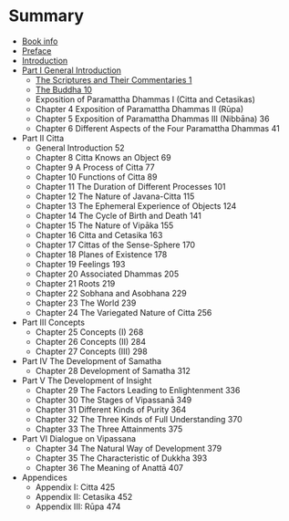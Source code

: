 # Summary

* [Book info](README.md)
* [Preface](preface.md)
* [Introduction](introduction.md)
* [Part I General Introduction](part_1.md)
    * [The Scriptures and Their Commentaries 1](the_scriptures_and_their_commentaries_1.md)
    * [The Buddha 10](chapter_2_the_buddha_10.md)
    * Exposition of Paramattha Dhammas I (Citta and Cetasikas)
    * Chapter 4 Exposition of Paramattha Dhammas II (Rūpa) 
    * Chapter 5 Exposition of Paramattha Dhammas III (Nibbāna) 36
    * Chapter 6 Different Aspects of the Four Paramattha Dhammas 41
* Part II Citta
    * General Introduction 52
    * Chapter 8 Citta Knows an Object 69
    * Chapter 9 A Process of Citta 77
    * Chapter 10 Functions of Citta 89
    * Chapter 11 The Duration of Different Processes 101
    * Chapter 12 The Nature of Javana-Citta 115
    * Chapter 13 The Ephemeral Experience of Objects 124
    * Chapter 14 The Cycle of Birth and Death 141
    * Chapter 15 The Nature of Vipāka 155
    * Chapter 16 Citta and Cetasika 163
    * Chapter 17 Cittas of the Sense-Sphere 170
    * Chapter 18 Planes of Existence 178
    * Chapter 19 Feelings 193
    * Chapter 20 Associated Dhammas 205
    * Chapter 21 Roots 219
    * Chapter 22 Sobhana and Asobhana 229
    * Chapter 23 The World 239
    * Chapter 24 The Variegated Nature of Citta 256
* Part III Concepts
    * Chapter 25 Concepts (I) 268
    * Chapter 26 Concepts (II) 284
    * Chapter 27 Concepts (III) 298
* Part IV The Development of Samatha
    * Chapter 28 Development of Samatha 312
* Part V The Development of Insight
    * Chapter 29 The Factors Leading to Enlightenment 336
    * Chapter 30 The Stages of Vipassanā 349
    * Chapter 31 Different Kinds of Purity 364
    * Chapter 32 The Three Kinds of Full Understanding 370
    * Chapter 33 The Three Attainments 375
* Part VI Dialogue on Vipassana
    * Chapter 34 The Natural Way of Development 379
    * Chapter 35 The Characteristic of Dukkha 393
    * Chapter 36 The Meaning of Anattā 407
* Appendices
    * Appendix I: Citta 425
    * Appendix II: Cetasika 452
    * Appendix III: Rūpa 474

